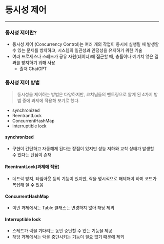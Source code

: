 # 동시성 제어
___
### 동시성 제어란?
- 동시성 제어 (Concurrency Control)는 여러 개의 작업이 동시에 실행될 때 발생할 수 있는 문제를 방지하고, 시스템의 일관성과 안정성을 유지하기 위한 기술 
- 여러 프로세스나 스레드가 공유 자원(데이터)에 접근할 때, 충돌이나 예기치 않은 결과를 방지하기 위해 사용
  - 출처 ChatGPT
### 동시성 제어 방법
> 동시성을 제어하는 방법은 다양하지만, 코치님들의 멘토링으로 알게 된 4가지 방법 중에 과제에 적용해 보기로 했다.
  - synchronized
  - ReentrantLock  
  - ConcurrentHashMap
  - Interruptible lock

#### synchronized
- 구현이 간단하고 자동해제 된다는 장점이 있지만 성능 저하와 교착 상태가 발생할 수 있다는 단점이 존재
#### **ReentrantLock(과제에 적용)**
- 데드락 방지, 타임아웃 등의 기능이 있지만, 락을 명시적으로 해제해야 하며 코드가 복잡해 질 수 있음
#### ConcurrentHashMap
- 이번 과제에서는 Table 클래스는 변경하지 않아 해당 제외 
#### Interruptible lock
- 스레드가 락을 기다리는 동안 중단할 수 있는 기능을 제공
- 해당 과제에서는 락을 중단시키는 기능이 필요 없기 때문에 제외 


